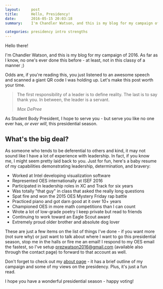 ```yaml
---
layout:     post
title:      Hello, Presidency! 
date:       2016-05-15 20:03:18
summary:    I'm Chandler Watson, and this is my blog for my campaign of 2016. As far as I know, no one's ever done this before - at least, not in this classy of a manner.

categories: presidency intro strengths
---
```


Hello there!

I'm Chandler Watson, and this is my blog for my campaign of 2016. As far as I know, no one's ever done this before - at least, not in this classy of a manner ;)

Odds are, if you're reading this, you just listened to an awesome speech and scanned a giant QR code I was holding up. Let's make this post worth your time.

<blockquote>
  <p>
    The first responsibility of a leader is to define reality. The last is to say thank you. In between, the leader is a servant.
  </p>
  <footer><cite title="Max DePree">Max DePree</cite></footer>
</blockquote>

As Student Body President, I hope to serve you - but serve you like no one ever has, <i>or ever will</i>, this presidential season.

## What's the big deal?

As someone who tends to be deferential to others and kind, it may not sound like I have a lot of experience with leadership. In fact, if you know me, I might seem pretty laid back to you. Just for fun, here's a baby resume of my capabilities demonstrating leadership, determination, and bravery:

* Worked at Intel developing visualization software
* Represented OES internationally at ISEF 2016
* Participated in leadership roles in XC and Track for six years
* Was totally "that guy" in class that asked the really long questions 
* Spat fire and won the 2015 OES Mystery Friday rap battle
* Practiced piano and got darn good at it over 10+ years
* Championed OES in more math competitions than I can count
* Wrote a lot of low-grade poetry I keep private but read to friends
* Continuing to work toward an Eagle Scout award
* Extremely proud older brother and absolute dog lover

These are just a few items on the list of things I've done - if you want more (not sure why) or just want to talk about where I want to go this presidential season, stop me in the halls or fire me an email! I respond to my OES email the fastest, so I've setup <prezwatson2016@gmail.com> (available also through the contact page) to forward to that account as well. 

Don't forget to check out my [about page](/about/) - it has a brief outline of my campaign and some of my views on the presidency. Plus, it's just a fun read.

I hope you have a wonderful presidential season - happy voting!
